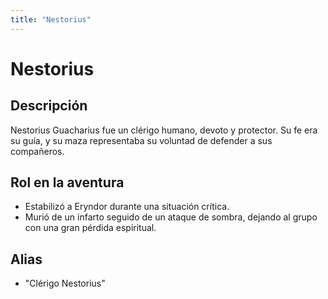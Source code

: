```yaml
---
title: "Nestorius"
---
```


# Nestorius

## Descripción
Nestorius Guacharius fue un clérigo humano, devoto y protector. Su fe era su guía, y su maza representaba su voluntad de defender a sus compañeros. 

## Rol en la aventura
- Estabilizó a Eryndor durante una situación crítica.
- Murió de un infarto seguido de un ataque de sombra, dejando al grupo con una gran pérdida espiritual.

## Alias
- "Clérigo Nestorius"
